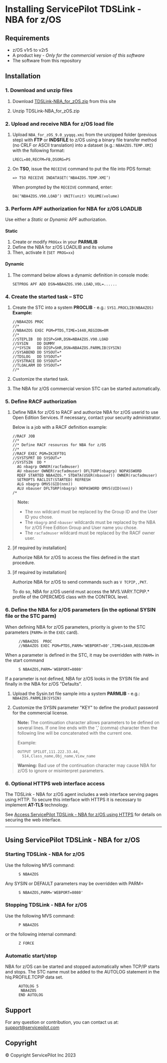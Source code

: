 
# Installing ServicePilot TDSLink - NBA for z/OS

## Requirements

- z/OS v1r5 to v2r5
- A product key - *Only for the commercial version of this software*
- The software from this repository

## Installation

### 1. Download and unzip files

   1. Download [TDSLink-NBA_for_zOS.zip](TDSLink-NBA_for_zOS.zip) from this site
   
   2. Unzip TDSLink-NBA_for_zOS.zip

### 2. Upload and receive NBA for z/OS load file

   1. Upload `NBA_for_zOS_9.0_yyqqq.xmi` from the unzipped folder (previous step) with **FTP** or **IND$FILE** to z/OS using a binary file transfer method (no CRLF or ASCII translation) into a dataset (e.g.: `NBA4ZOS.TEMP.XMI`) with the following format:

          LRECL=80,RECFM=FB,DSORG=PS

   2. On **TSO**, issue the `RECEIVE` command to put the file into PDS format:

          => TSO RECEIVE INDATASET(‘NBA4ZOS.TEMP.XMI’)

      When prompted by the `RECEIVE` command, enter:

          DA(‘NBA4ZOS.V90.LOAD’) UNIT(unit) VOLUME(volume)

### 3. Perform APF authorization for NBA for z/OS LOADLIB

Use either a *Static* or *Dynamic* APF authorization.

#### Static

   1. Create or modify `PROGxx` in your **PARMLIB**
   2. Define the NBA for z/OS LOADLIB and its volume
   3. Then, activate it (`SET PROG=xx`)

#### Dynamic

   1. The command below allows a dynamic definition in console mode:

          SETPROG APF ADD DSN=NBA4ZOS.V90.LOAD,VOL=......

### 4. Create the started task – STC

   1. Create the STC into a system **PROCLIB** - e.g.: `SYS1.PROCLIB(NBA4ZOS)`
   **Example:**

          //NBA4ZOS PROC
          //*
          //NBA4ZOS EXEC PGM=PTDS,TIME=1440,REGION=0M
          //*
          //STEPLIB  DD DISP=SHR,DSN=NBA4ZOS.V90.LOAD
          //SYSIN    DD DUMMY
          //*SYSIN   DD DISP=SHR,DSN=NBA4ZOS.PARMLIB(SYSIN)
          //SYSABEND DD SYSOUT=*
          //TDSLOG   DD SYSOUT=*
          //SYSTRACE DD SYSOUT=*
          //TLOALARM DD SYSOUT=*
          //*

   2. Customize the started task.

   3. The NBA for z/OS commercial version STC can be started automatically.


### 5. Define RACF authorization

   1. Define NBA for z/OS to RACF and authorize NBA for z/OS userid to use Open Edition Services. If necessary, contact your security administrator.

      Below is a job with a RACF definition example:

          //RACF JOB
          //*
          //* Define RACF resources for NBA for z/OS
          //*
          //RACF EXEC PGM=IKJEFT01
          //SYSTSPRT DD SYSOUT=*
          //SYSTSIN  DD *
            AG nbagrp OWNER(racfadmuser)
            AU nbauser OWNER(racfadmuser) DFLTGRP(nbagrp) NOPASSWORD
            RDEF STARTED NBA4ZOS.* STDATA(USER(nbauser)) OWNER(racfadmuser)
            SETROPTS RACLIST(STARTED) REFRESH
            ALG nbagrp OMVS(GID(nnn))
            ALU nbauser DFLTGRP(nbagrp) NOPASWORD OMVS(UID(nnn))
          /*

> **Note:**
>  - The `nnn` wildcard must be replaced by the Group ID and the User ID you chose.
> - The `nbagrp` and `nbauser` wildcards must be replaced by the NBA for z/OS Free Edition Group and User name you chose.
> - The `racfadmuser` wildcard must be replaced by the RACF owner user.

   2. [if required by installation]

      Authorize NBA for z/OS to access the files defined in the start procedure.

   3. [if required by installation]

      Authorize NBA for z/OS to send commands such as `V TCPIP,,PKT`.

      To do so, NBA for z/OS userid must access the MVS.VARY.TCPIP.* profile of the OPERCMDS class with the CONTROL level.

### 6. Define the NBA for z/OS parameters (in the optional SYSIN file or the STC parm)

When defining NBA for z/OS parameters, priority is given to the STC parameters (`PARM=` in the `EXEC` card).

          //NBA4ZOS  PROC
          //NBA4ZOS EXEC PGM=PTDS,PARM='WEBPORT=80',TIME=1440,REGION=0M

When a parameter is defined in the STC, it may be overridden with `PARM=` in the start command

          S NBA4ZOS,PARM='WEBPORT=8080'

If a parameter is not defined, NBA for z/OS looks in the SYSIN file and finally in the NBA for z/OS "Defaults".

   1. Upload the Sysin.txt file sample into a system **PARMLIB** - e.g.: `NBA4ZOS.PARMLIB(SYSIN)`

   2. Customize the SYSIN parameter "KEY" to define the product password for the commercial license.


> **Note:** The continuation character allows parameters to be defined on several lines. If one line ends with the ',' (comma) character then the following line will be concatenated with the current one.
>
> Example:
>
>     OUTPUT SPILOT,111.222.33.44,
>       514,Class_name,Obj_name,View_name

> **Warning:** Bad use of the continuation character may cause NBA for z/OS to ignore or misinterpret parameters.

### 6. Optional HTTPS web interface access

The TDSLink - NBA for z/OS agent includes a web interface serving pages using HTTP. To secure this interface with HTTPS it is necessary to implement **AT-TLS** technology.

See [Access ServicePilot TDSLink - NBA for z/OS using HTTPS](https.md) for details on securing the web interface.

---

## Using ServicePilot TDSLink - NBA for z/OS

### Starting TDSLink - NBA for z/OS

Use the following MVS command:

          S NBA4ZOS
 
Any SYSIN or DEFAULT parameters may be overridden with PARM=

          S NBA4ZOS,PARM='WEBPORT=8080'
 
### Stopping TDSLink - NBA for z/OS

Use the following MVS command:

          P NBA4ZOS

or the following internal command:

          Z FORCE

### Automatic start/stop

NBA for z/OS can be started and stopped automatically when TCP/IP starts and stops. The STC name must be added to the AUTOLOG statement in the hlq.PROFILE.TCPIP data set.

          AUTOLOG 5
           NBA4ZOS
          END AUTOLOG

## Support

For any question or contribution, you can contact us at: [support@servicepilot.com](mailto:support@servicepilot.com?subject=ServicePilot%20NBA%20for%20z/OS)

## Copyright

© Copyright ServicePilot Inc 2023
